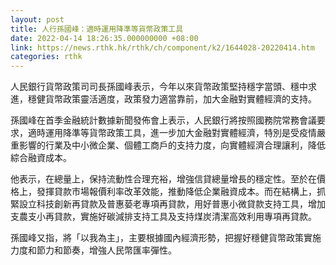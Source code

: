 ```yaml
---
layout: post
title: 人行孫國峰：適時運用降準等貨幣政策工具
date: 2022-04-14 18:26:35.000000000 +08:00
link: https://news.rthk.hk/rthk/ch/component/k2/1644028-20220414.htm
categories: rthk
---
```


人民銀行貨幣政策司司長孫國峰表示，今年以來貨幣政策堅持穩字當頭、穩中求進，穩健貨幣政策靈活適度，政策發力適當靠前，加大金融對實體經濟的支持。

孫國峰在首季金融統計數據新聞發佈會上表示，人民銀行將按照國務院常務會議要求，適時運用降準等貨幣政策工具，進一步加大金融對實體經濟，特別是受疫情嚴重影響的行業及中小微企業、個體工商戶的支持力度，向實體經濟合理讓利，降低綜合融資成本。

他表示，在總量上，保持流動性合理充裕，增強信貸總量增長的穩定性。至於在價格上，發揮貸款市場報價利率改革效能，推動降低企業融資成本。而在結構上，抓緊設立科技創新再貸款及普惠蒆老專項再貸款，用好普惠小微貸款支持工具，增加支農支小再貸款，實施好碳減排支持工具及支持煤炭清潔高效利用專項再貸款。

孫國峰又指，將「以我為主」，主要根據國內經濟形勢，把握好穩健貨幣政策實施力度和節力和節奏，增強人民幣匯率彈性。
